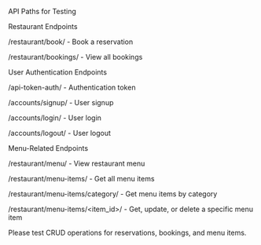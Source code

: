 API Paths for Testing

Restaurant Endpoints

/restaurant/book/ - Book a reservation

/restaurant/bookings/ - View all bookings

User Authentication Endpoints

/api-token-auth/ - Authentication token

/accounts/signup/ - User signup

/accounts/login/ - User login

/accounts/logout/ - User logout

Menu-Related Endpoints

/restaurant/menu/ - View restaurant menu

/restaurant/menu-items/ - Get all menu items

/restaurant/menu-items/category/ - Get menu items by category

/restaurant/menu-items/<item_id>/ - Get, update, or delete a specific menu item

Please test CRUD operations for reservations, bookings, and menu items.


